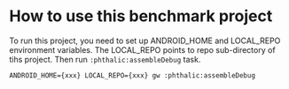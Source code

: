 # How to use this benchmark project

To run this project, you need to set up ANDROID_HOME and LOCAL_REPO environment
variables. The LOCAL_REPO points to repo sub-directory of tihs project. Then run
`:phthalic:assembleDebug` task.

```
ANDROID_HOME={xxx} LOCAL_REPO={xxx} gw :phthalic:assembleDebug
```
